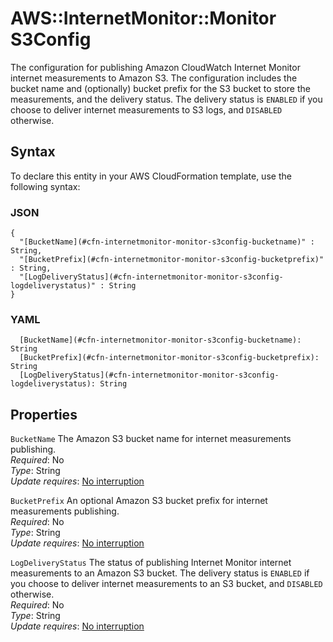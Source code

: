 # AWS::InternetMonitor::Monitor S3Config<a name="aws-properties-internetmonitor-monitor-s3config"></a>

The configuration for publishing Amazon CloudWatch Internet Monitor internet measurements to Amazon S3\. The configuration includes the bucket name and \(optionally\) bucket prefix for the S3 bucket to store the measurements, and the delivery status\. The delivery status is `ENABLED` if you choose to deliver internet measurements to S3 logs, and `DISABLED` otherwise\.

## Syntax<a name="aws-properties-internetmonitor-monitor-s3config-syntax"></a>

To declare this entity in your AWS CloudFormation template, use the following syntax:

### JSON<a name="aws-properties-internetmonitor-monitor-s3config-syntax.json"></a>

```
{
  "[BucketName](#cfn-internetmonitor-monitor-s3config-bucketname)" : String,
  "[BucketPrefix](#cfn-internetmonitor-monitor-s3config-bucketprefix)" : String,
  "[LogDeliveryStatus](#cfn-internetmonitor-monitor-s3config-logdeliverystatus)" : String
}
```

### YAML<a name="aws-properties-internetmonitor-monitor-s3config-syntax.yaml"></a>

```
  [BucketName](#cfn-internetmonitor-monitor-s3config-bucketname): String
  [BucketPrefix](#cfn-internetmonitor-monitor-s3config-bucketprefix): String
  [LogDeliveryStatus](#cfn-internetmonitor-monitor-s3config-logdeliverystatus): String
```

## Properties<a name="aws-properties-internetmonitor-monitor-s3config-properties"></a>

`BucketName` <a name="cfn-internetmonitor-monitor-s3config-bucketname"></a>
The Amazon S3 bucket name for internet measurements publishing\.  
_Required_: No  
_Type_: String  
_Update requires_: [No interruption](https://docs.aws.amazon.com/AWSCloudFormation/latest/UserGuide/using-cfn-updating-stacks-update-behaviors.html#update-no-interrupt)

`BucketPrefix` <a name="cfn-internetmonitor-monitor-s3config-bucketprefix"></a>
An optional Amazon S3 bucket prefix for internet measurements publishing\.  
_Required_: No  
_Type_: String  
_Update requires_: [No interruption](https://docs.aws.amazon.com/AWSCloudFormation/latest/UserGuide/using-cfn-updating-stacks-update-behaviors.html#update-no-interrupt)

`LogDeliveryStatus` <a name="cfn-internetmonitor-monitor-s3config-logdeliverystatus"></a>
The status of publishing Internet Monitor internet measurements to an Amazon S3 bucket\. The delivery status is `ENABLED` if you choose to deliver internet measurements to an S3 bucket, and `DISABLED` otherwise\.  
_Required_: No  
_Type_: String  
_Update requires_: [No interruption](https://docs.aws.amazon.com/AWSCloudFormation/latest/UserGuide/using-cfn-updating-stacks-update-behaviors.html#update-no-interrupt)
